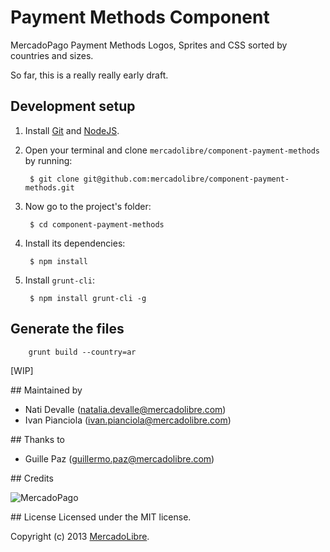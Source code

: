 Payment Methods Component
=====================================

MercadoPago Payment Methods Logos, Sprites and CSS sorted by countries and sizes.

So far, this is a really really early draft. 

## Development setup

1. Install [Git](http://git-scm.com/) and [NodeJS](http://nodejs.org/).

2. Open your terminal and clone `mercadolibre/component-payment-methods` by running:

        $ git clone git@github.com:mercadolibre/component-payment-methods.git

3. Now go to the project's folder:

        $ cd component-payment-methods

4. Install its dependencies:

        $ npm install

5. Install `grunt-cli`:

        $ npm install grunt-cli -g

## Generate the files

        grunt build --country=ar

[WIP]


## Maintained by

- Nati Devalle (natalia.devalle@mercadolibre.com)
- Ivan Pianciola (ivan.pianciola@mercadolibre.com)

## Thanks to

- Guille Paz (guillermo.paz@mercadolibre.com)

## Credits

![MercadoPago](https://a248.e.akamai.net/secure.mlstatic.com/components/resources/mp/css/assets/desktop-logo-mercadopago.png)

## License
Licensed under the MIT license.

Copyright (c) 2013 [MercadoLibre](http://github.com/mercadolibre).

